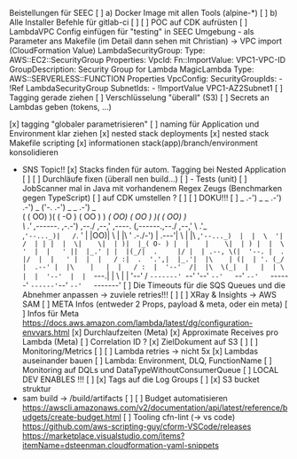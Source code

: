 Beistellungen für SEEC
[ ] a) Docker Image mit allen Tools (alpine-*)
[ ] b) Alle Installer Befehle für gitlab-ci
[ ]
[ ] POC auf CDK aufrüsten
[ ] LambdaVPC Config einfügen für "testing" in SEEC Umgebung
    - als Parameter ans Makefile (im Detail dann sehen mit Christian)
    -> VPC import (CloudFormation Value)
      LambdaSecurityGroup:
        Type: AWS::EC2::SecurityGroup
        Properties:
          VpcId:
            Fn::ImportValue: VPC1-VPC-ID
          GroupDescription: Security Group for Lambda
      MagicLambda
        Type: AWS::SERVERLESS::FUNCTION
        Properties
          VpcConfig:
            SecurityGroupIds:
              - !Ref LambdaSecurityGroup
            SubnetIds:
              - !ImportValue VPC1-AZ2Subnet1
[ ] Tagging gerade ziehen
[ ] Verschlüsselung "überall" (S3)
[ ] Secrets an Lambdas geben (tokens, ...)



[x] tagging "globaler parametrisieren"
[ ] naming für Application und Environment klar ziehen
[x] nested stack deployments
[x] nested stack Makefile scripting
[x] informationen stack(app)/branch/environment konsolidieren
  - SNS Topic!!
[x] Stacks finden für autom. Tagging bei Nested Application
[ ] 
[ ] Durchläufe fixen (überall nen build...)
[ ] - Tests (unit)
[ ] JobScanner mal in Java mit vorhandenem Regex Zeugs (Benchmarken gegen TypeScript)
[ ] auf CDK umstellen ?
[ ] 
[ ] DOKU!!!
[ ] 
 _ .-') _  _  .-')               .-') _               ('-.       .-') _  _ .-') _   
( (  OO) )( \( -O )             ( OO ) )            _(  OO)     ( OO ) )( (  OO) )  
 \     .'_ ,------.  ,-.-') ,--./ ,--,'  ,----.    (,------.,--./ ,--,'  \     .'_  
 ,`'--..._)|   /`. ' |  |OO)|   \ |  |\ '  .-./-')  |  .---'|   \ |  |\  ,`'--..._) 
 |  |  \  '|  /  | | |  |  \|    \|  | )|  |_( O- ) |  |    |    \|  | ) |  |  \  ' 
 |  |   ' ||  |_.' | |  |(_/|  .     |/ |  | .--, \(|  '--. |  .     |/  |  |   ' | 
 |  |   / :|  .  '.',|  |_.'|  |\    | (|  | '. (_/ |  .--' |  |\    |   |  |   / : 
 |  '--'  /|  |\  \(_|  |   |  | \   |  |  '--'  |  |  `---.|  | \   |   |  '--'  / 
 `-------' `--' '--' `--'   `--'  `--'   `------'   `------'`--'  `--'   `-------' 
[ ] Die Timeouts für die SQS Queues und die Abnehmer anpassen
-> zuviele retries!!!
[ ] 
[ ] XRay & Insights -> AWS SAM
[ ] META Infos (entweder 2 Props, payload & meta, oder ein meta)
[ ] Infos für Meta https://docs.aws.amazon.com/lambda/latest/dg/configuration-envvars.html
[x] Durchlaufzeiten (Meta)
[x] Approximate Receives pro Lambda (Meta)
[ ] Correlation ID ?
[x] ZielDokument auf S3
[ ] 
[ ] Monitoring/Metrics
[ ] 
[ ] Lambda retries -> nicht 5x
[x] Lambdas auseinander bauen
[ ] Lambda: Environment, DLQ, FunctionName
[ ] Monitoring auf DQLs und DataTypeWithoutConsumerQueue
[ ] LOCAL DEV ENABLES !!!
[ ] 
[x] Tags auf die Log Groups
[ ] 
[x] S3 bucket struktur
  - sam build -> <s3>/build/artifacts
[ ] 
[ ] Budget automatisieren
  https://awscli.amazonaws.com/v2/documentation/api/latest/reference/budgets/create-budget.html
[ ] Tooling
  cfn-lint (-> vs code)
  https://github.com/aws-scripting-guy/cform-VSCode/releases
  https://marketplace.visualstudio.com/items?itemName=dsteenman.cloudformation-yaml-snippets